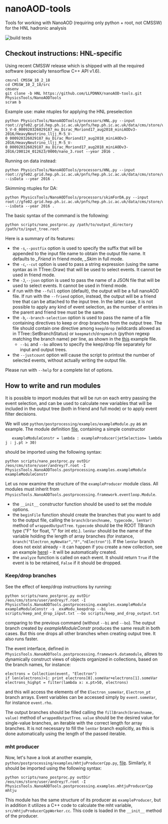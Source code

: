 # nanoAOD-tools
Tools for working with NanoAOD (requiring only python + root, not CMSSW) for the HNL hadronic analysis

![build tests](https://travis-ci.org/LLPDNNX/nanoAOD-tools.svg?branch=HNL)

## Checkout instructions: HNL-specific

Using recent CMSSW release which is shipped with all the required software (especially tensorflow C++ API v1.6).
```
cmsrel CMSSW_10_2_18
cd CMSSW_10_2_18/src
cmsenv
git clone -b HNL https://github.com/LLPDNNX/nanoAOD-tools.git PhysicsTools/NanoAODTools
scram b
```

Example use: make ntuples for applying the HNL preselection
```
python PhysicsTools/NanoAODTools/processors/HNL.py --input root://gfe02.grid.hep.ph.ic.ac.uk/pnfs/hep.ph.ic.ac.uk/data/cms/store/user/mkomm/LLP/NANOX_200124/HeavyNeutrino_lljj_M-5_V-0_000920326029187_mu_Dirac_Moriond17_aug2018_miniAODv3-2016/HeavyNeutrino_lljj_M-5_V-0_000920326029187_mu_Dirac_Moriond17_aug2018_miniAODv3-2016/HeavyNeutrino_lljj_M-5_V-0_000920326029187_mu_Dirac_Moriond17_aug2018_miniAODv3-2016/200124_012623/0000/nano_3.root --year 2016 .
```

Running on data instead:
```
python PhysicsTools/NanoAODTools/processors/HNL.py --input root://gfe02.grid.hep.ph.ic.ac.uk/pnfs/hep.ph.ic.ac.uk/data/cms/store/user/vcepaiti/LLP/NANOX_110320/SingleMuon_Run2016B_ver2/SingleMuon/SingleMuon_Run2016B_ver2/200313_083401/0000/nano_98.root --isData --year 2016 .
```

Skimming ntuples for DA:
```
python PhysicsTools/NanoAODTools/processors/skimForDA.py --input root://gfe02.grid.hep.ph.ic.ac.uk/pnfs/hep.ph.ic.ac.uk/data/cms/store/user/vcepaiti/LLP/NANOX_110320/SingleMuon_Run2016B_ver2/SingleMuon/SingleMuon_Run2016B_ver2/200313_083401/0000/nano_98.root --isData --year 2016 .
```


The basic syntax of the command is the following:

    python scripts/nano_postproc.py /path/to/output_directory /path/to/input_tree.root

Here is a summary of its features:
* the `-s`,`--postfix` option is used to specify the suffix that will be appended to the input file name to obtain the output file name. It defaults to *_Friend* in friend mode, *_Skim* in full mode.
* the `-c`,`--cut` option is used to pass a string expression (using the same syntax as in TTree::Draw) that will be used to select events. It cannot be used in friend mode.
* the `-J`,`--json` option is used to pass the name of a JSON file that will be used to select events. It cannot be used in friend mode.
* if run with the `--full` option (default), the output will be a full nanoAOD file. If run with the `--friend` option, instead, the output will be a friend tree that can be attached to the input tree. In the latter case, it is not possible to apply any kind of event selection, as the number of entries in the parent and friend tree must be the same.
* the `-b`,`--branch-selection` option is used to pass the name of a file containing directives to keep or drop branches from the output tree. The file should contain one directive among `keep`/`drop` (wildcards allowed as in TTree::SetBranchStatus) or `keepmatch`/`dropmatch` (python regexp matching the branch name) per line, as shown in the [this](python/postprocessing/examples/keep_and_drop.txt) example file.
  * `--bi` and `--bo` allows to specify the keep/drop file separately for input and output trees.  
* the `--justcount` option will cause the script to printout the number of selected events, without actually writing the output file.

Please run with `--help` for a complete list of options.

## How to write and run modules

It is possible to import modules that will be run on each entry passing the event selection, and can be used to calculate new variables that will be included in the output tree (both in friend and full mode) or to apply event filter decisions.

We will use `python/postprocessing/examples/exampleModule.py` as an example. The module definition [file](python/postprocessing/examples/exampleModule.py), containing a simple constructor
```
   exampleModuleConstr = lambda : exampleProducer(jetSelection= lambda j : j.pt > 30)
```
should be imported using the following syntax:

```
python scripts/nano_postproc.py outDir /eos/cms/store/user/andrey/f.root -I PhysicsTools.NanoAODTools.postprocessing.examples.exampleModule exampleModuleConstr
```

Let us now examine the structure of the `exampleProducer` module class. All modules must inherit from `PhysicsTools.NanoAODTools.postprocessing.framework.eventloop.Module`.
* the `__init__` constructor function should be used to set the module options.
* the `beginFile` function should create the branches that you want to add to the output file, calling the `branch(branchname, typecode, lenVar)` method of `wrappedOutputTree`. `typecode` should be the ROOT TBranch type ("F" for float, "I" for int etc.). `lenVar` should be the name of the variable holding the length of array branches (for instance, `branch("Electron_myNewVar","F","nElectron")`). If the `lenVar` branch does not exist already - it can happen if you create a new collection, see an example [here](python/postprocessing/examples/collectionMerger.py)) - it will be automatically created.
* the `analyze` function is called on each event. It should return `True` if the event is to be retained, `False` if it should be dropped.

### Keep/drop branches
See the effect of keep/drop instructions by running:
```
python scripts/nano_postproc.py outDir /eos/cms/store/user/andrey/f.root -I PhysicsTools.NanoAODTools.postprocessing.examples.exampleModule exampleModuleConstr -s _exaModu_keepdrop --bi scripts/keep_and_drop_input.txt --bo scripts/keep_and_drop_output.txt
```
comparing to the previous command (without `--bi` and `--bo`).
The output branch created by _exampleModuleConstr_ produces the same result in both cases. But this one drops all other branches when creating output tree. It also runs faster.

The event interface, defined in `PhysicsTools.NanoAODTools.postprocessing.framework.datamodule`, allows to dynamically construct views of objects organized in collections, based on the branch names, for instance:

    electrons = Collection(event, "Electron")
    if len(electrons)>1: print electrons[0].someVar+electrons[1].someVar
    electrons_highpt = filter(lambda x: x.pt>50, electrons)

and this will access the elements of the `Electron_someVar`, `Electron_pt` branch arrays. Event variables can be accessed simply by `event.someVar`, for instance `event.rho`.

The output branches should be filled calling the `fillBranch(branchname, value)` method of `wrappedOutputTree`. `value` should be the desired value for single-value branches, an iterable with the correct length for array branches. It is not necessary to fill the `lenVar` branch explicitly, as this is done automatically using the length of the passed iterable.


### mht producer
Now, let's have a look at another example, `python/postprocessing/examples/mhtjuProducerCpp.py`, [file](python/postprocessing/examples/mhtjuProducerCpp.py). Similarly, it should be imported using the following syntax:

```
python scripts/nano_postproc.py outDir /eos/cms/store/user/andrey/f.root -I PhysicsTools.NanoAODTools.postprocessing.examples.mhtjuProducerCpp mhtju
```
This module has the same structure of its producer as `exampleProducer`, but in addition it utilizes a C++ code to calculate the mht variable, `src/mhtjuProducerCppWorker.cc`. This code is loaded in the `__init__` method of the producer.


